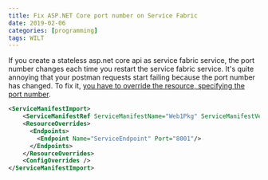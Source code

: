 ```yaml
---
title: Fix ASP.NET Core port number on Service Fabric
date: 2019-02-06
categories: [programming]
tags: WILT
---
```


If you create a stateless asp.net core api as service fabric service, the port number changes each time you restart the service fabric service.
It's quite annoying that your postman requests start failing because the port number has changed. To fix it, [you have to override the resource, specifying the port number](https://docs.microsoft.com/en-us/azure/service-fabric/service-fabric-how-to-specify-port-number-using-parameters).

```xml
<ServiceManifestImport>
    <ServiceManifestRef ServiceManifestName="Web1Pkg" ServiceManifestVersion="1.0.0" />
    <ResourceOverrides>
      <Endpoints>
        <Endpoint Name="ServiceEndpoint" Port="8001"/>
      </Endpoints>
    </ResourceOverrides>
    <ConfigOverrides />
</ServiceManifestImport>
```

